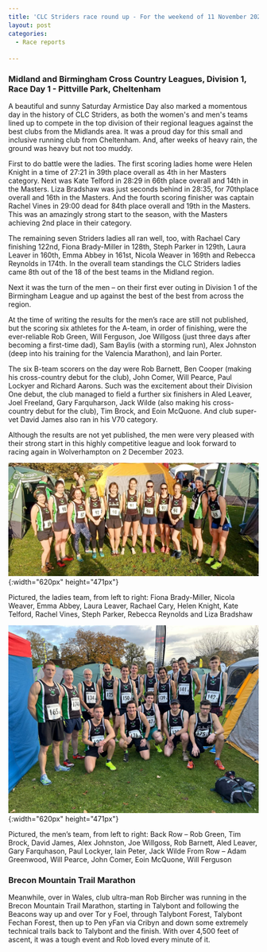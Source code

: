 ```yaml
---
title: 'CLC Striders race round up - For the weekend of 11 November 2023'
layout: post
categories:
  - Race reports

---
```


### Midland and Birmingham Cross Country Leagues, Division 1, Race Day 1 - Pittville Park, Cheltenham

A beautiful and sunny Saturday Armistice Day also marked a momentous day in the history of CLC Striders, as both the women's and men's teams lined up to compete in the top division of their regional leagues against the best clubs from the Midlands area. It was a proud day for this small and inclusive running club from Cheltenham. And, after weeks of heavy rain, the ground was heavy but not too muddy. 

First to do battle were the ladies. The first scoring ladies home were Helen Knight in a time of 27:21 in 39th place overall as 4th in her Masters category. Next was Kate Telford in 28:29 in 66th place overall and 14th in the Masters. Liza Bradshaw was just seconds behind in 28:35, for 70thplace  overall and 16th in the Masters. And the fourth scoring finisher was captain Rachel Vines in 29:00 dead for 84th place overall and 19th in the Masters. This was an amazingly strong start to the season, with the Masters achieving 2nd place in their category.

The remaining seven Striders ladies all ran well, too, with Rachael Cary finishing 122nd, Fiona Brady-Miller in 128th, Steph Parker in 129th, Laura Leaver in 160th, Emma Abbey in 161st, Nicola Weaver in 169th and Rebecca Reynolds in 174th. In the overall team standings the CLC Striders ladies came 8th out of the 18 of the best teams in the Midland region.

Next it was the turn of the men – on their first ever outing in Division 1 of the Birmingham League and up against the best of the best from across the region.

At the time of writing the results for the men’s race are still not published, but the scoring six athletes for the A-team, in order of finishing, were the ever-reliable Rob Green, Will Ferguson, Joe Willgoss (just three days after becoming a first-time dad), Sam Baylis (with a storming run), Alex Johnston (deep into his training for the Valencia Marathon), and Iain Porter.

The six B-team scorers on the day were Rob Barnett, Ben Cooper (making his cross-country debut for the club), John Comer, Will Pearce, Paul Lockyer and Richard Aarons. Such was the excitement about their Division One debut, the club managed to field a further six finishers in Aled Leaver, Joel Freeland, Gary Farquharson, Jack Wilde (also making his cross-country debut for the club), Tim Brock, and Eoin McQuone. And club super-vet David James also ran in his V70 category.

Although the results are not yet published, the men were very pleased with their strong start in this highly competitive league and look forward to racing again in Wolverhampton on 2 December 2023.

![Ladies XC team](/images/2023/11/2023-11-13-Ladies-XC.jpg "Ladies XC"){:width="620px" height="471px"}

Pictured, the ladies team, from left to right: Fiona Brady-Miller, Nicola Weaver, Emma Abbey, Laura Leaver, Rachael Cary, Helen Knight, Kate Telford, Rachel Vines, Steph Parker, Rebecca Reynolds and Liza Bradshaw

![Mens XC team](/images/2023/11/2023-11-13-Mens-XC.jpg "Mens XC"){:width="620px" height="471px"}

Pictured, the men’s team, from left to right: 
Back Row – Rob Green, Tim Brock, David James, Alex Johnston, Joe Willgoss, Rob Barnett, Aled Leaver, Gary Farquhason, Paul Lockyer, Iain Peter, Jack Wilde
From Row – Adam Greenwood, Will Pearce, John Comer, Eoin McQuone, Will Ferguson 

### Brecon Mountain Trail Marathon

Meanwhile, over in Wales, club ultra-man Rob Bircher was running in the Brecon Mountain Trail Marathon, starting in Talybont and following the Beacons way up and over Tor y Foel, through Talybont Forest, Talybont Fechan Forest, then up to Pen yFan via Cribyn and down some extremely technical trails back to Talybont and the finish. With over 4,500 feet of ascent, it was a tough event and Rob loved every minute of it.
